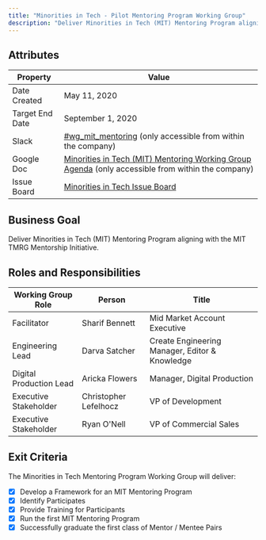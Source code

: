 ```yaml
---
title: "Minorities in Tech - Pilot Mentoring Program Working Group"
description: "Deliver Minorities in Tech (MIT) Mentoring Program aligning with the MIT TMRG Mentorship Initiative. Learn more!"
---
```


## Attributes
 
| Property        | Value           |
|-----------------|-----------------|
| Date Created    | May 11, 2020   |
| Target End Date | September 1, 2020  |
| Slack           | [#wg_mit_mentoring]() (only accessible from within the company) |
| Google Doc      | [Minorities in Tech (MIT) Mentoring Working Group Agenda](https://docs.google.com/document/d/1ILEd_ziRS9zbb2luQRr-C2eouc_TKsckTUP3pnkrZ5Y/edit) (only accessible from within the company) |
| Issue Board     | [Minorities in Tech Issue Board](https://gitlab.com/gitlab-com/diversity-and-inclusion/-/boards/1634805?label_name[]=ERG)|

## Business Goal

Deliver Minorities in Tech (MIT) Mentoring Program aligning with the MIT TMRG Mentorship Initiative.

## Roles and Responsibilities

| Working Group Role              | Person                | Title                                                        |
|---------------------------------|-----------------------|--------------------------------------------------------------|
| Facilitator                     | Sharif Bennett         |  Mid Market Account Executive |
| Engineering Lead | Darva Satcher           | Create Engineering Manager, Editor & Knowledge                           |
| Digital Production Lead | Aricka Flowers           | Manager, Digital Production                           |
| Executive Stakeholder           | Christopher Lefelhocz        | VP of Development         |
| Executive Stakeholder           | Ryan O'Nell          | VP of Commercial Sales     |

## Exit Criteria

The Minorities in Tech Mentoring Program Working Group will deliver:
- [x] Develop a Framework for an MIT Mentoring Program
- [x] Identify Participates
- [x] Provide Training for Participants
- [x] Run the first MIT Mentoring Program
- [x] Successfully graduate the first class of Mentor / Mentee Pairs

